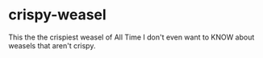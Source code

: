 # crispy-weasel
This the the crispiest weasel of All Time
I don't even want to KNOW about weasels that aren't crispy.
